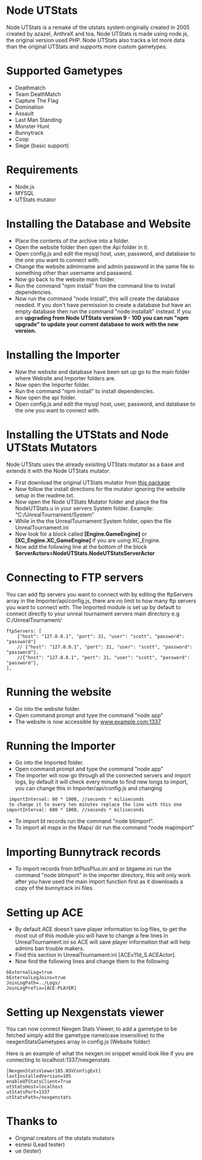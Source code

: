# Node UTStats
Node UTStats is a remake of the utstats system originally created in 2005 created by azazel, AnthraX and toa, Node UTStats is made using node.js, the original version used PHP. Node UTStats also tracks a lot more data than the original UTStats and supports more custom gametypes.


# Supported Gametypes
- Deathmatch
- Team DeathMatch
- Capture The Flag
- Domination
- Assault
- Last Man Standing
- Monster Hunt
- Bunnytrack
- Coop
- Siege (basic support)


# Requirements 
- Node.js
- MYSQL
- UTStats mutator


# Installing the Database and Website

- Place the contents of the archive into a folder.
- Open the website folder then open the Api folder in it.
- Open config.js and edit the mysql host, user, password, and database to the one you want to connect with.
- Change the website adminname and admin password in the same file to something other than username and password.
- Now go back to the website main folder.
- Run the command "npm install" from the command line to install dependencies.
- Now run the command "node install", this will create the database needed. If you don't have permission to create a database but have an empty database then run the command "node installalt" instead. If you are **upgrading from Node UTStats version 9 - 10D you can run "npm upgrade" to update your current database to work with the new version.**

# Installing the Importer

- Now the website and database have been set up go to the main folder where Website and Importer folders are.
- Now open the Importer folder.
- Run the command "npm install" to install dependencies.
- Now open the api folder.
- Open config.js and edit the mysql host, user, password, and database to the one you want to connect with.

# Installing the UTStats and Node UTStats Mutators
Node UTStats uses the already exisiting UTStats mutator as a base and extends it with the Node UTStats mutator.
- First download the original UTStats mutator from [this package](http://ut-files.com/index.php?dir=Stats/&file=utstats_beta428.zip "UTStats 428")
- Now follow the install directions for the mutator ignoring the website setup in the readme.txt.
- Now open the Node UTStats Mutator folder and place the file NodeUTStats.u in your servers System folder. Example: "C:/UnrealTournament/System"
- While in the the UnrealTournament System folder, open the file UnrealTournament.ini
- Now look for a block called **[Engine.GameEngine]** or **[XC_Engine.XC_GameEngine]** if you are using XC_Engine.
- Now add the following line at the bottom of the block **ServerActors=NodeUTStats.NodeUTStatsServerActor**

# Connecting to FTP servers

You can add ftp servers you want to connect with by editing the ftpServers array in the Importer/api/config.js, there are no limit to how many ftp servers you want to connect with. The Imported module is set up
by default to connect directly to your unreal tournament servers main directory e.g C:/UnrealTournament/
```
ftpServers: [
    {"host": "127.0.0.1", "port": 21, "user": "scott", "password": "password"}
    // {"host": "127.0.0.1", "port": 21, "user": "scott", "password": "password"},
    //{"host": "127.0.0.1", "port": 21, "user": "scott", "password": "password"},
],
```


# Running the website
- Go into the website folder.
- Open command prompt and type the command "node app"
- The website is now accessible by www.example.com:1337

# Running the Importer

- Go into the Imported folder.
- Open command prompt and type the command "node app"
- The importer will now go through all the connected servers and import logs, by default it will check every minute to find new longs to import, you can change this in Importer/api/config.js and changing 
```
 importInterval: 60 * 1000, //seconds * miliseconds
 to change it to every ten minutes replace the line with this one
importInterval: 600 * 1000, //seconds * miliseconds
```
- To import bt records run the command "node btimport".
- To import all maps in the Maps/ dir run the command "node mapimport"


# Importing Bunnytrack records
- To import records from btPlusPlus.ini and or btgame.ini run the command "node btimport" in the importer directory, this will only work after you have used the main import function first as it downloads a copy of the bunnytrack ini files.

# Setting up ACE

- By default ACE doesn't save player information to log files, to get the most out of this module you will have to change a few lines in UnrealTournament.ini so ACE will save player information that will help admins ban trouble makers.
- Find this section in UnrealTournament.ini [ACEv11d_S.ACEActor].
- Now find the following lines and change them to the following
```
bExternalLog=true
bExternalLogJoins=true
JoinLogPath=../Logs/
JoinLogPrefix=[ACE-PLAYER]
```

# Setting up Nexgenstats viewer
You can now connect Nexgen Stats Viewer, to add a gametype to be fetched simply add the gametype name(case insensitive) to the nexgenStatsGametypes array in config.js (Website folder)

Here is an example of what the nexgen.ini snippet would look like if you are connecting to localhost:1337/nexgenstats
```
[NexgenStatsViewer105.NSVConfigExt]
lastInstalledVersion=105
enableUTStatsClient=True
utStatsHost=localhost
utStatsPort=1337
utStatsPath=/nexgenstats
```

# Thanks to
- Original creators of the utstats mutators
- esnesi (Lead tester)
- ue (tester)